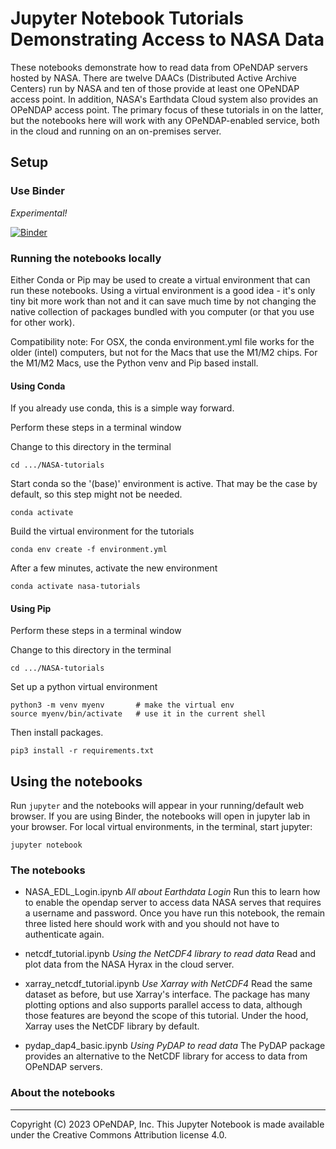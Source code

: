# Jupyter Notebook Tutorials Demonstrating Access to NASA Data

These notebooks demonstrate how to read data from OPeNDAP servers
hosted by NASA. There are twelve DAACs (Distributed Active Archive
Centers) run by NASA and ten of those provide at least one OPeNDAP
access point. In addition, NASA's Earthdata Cloud system also provides
an OPeNDAP access point. The primary focus of these tutorials in on
the latter, but the notebooks here will work with any OPeNDAP-enabled
service, both in the cloud and running on an on-premises server.

## Setup

### Use Binder

_Experimental!_

[![Binder](https://mybinder.org/badge_logo.svg)](https://mybinder.org/v2/gh/OPENDAP/NASA-tutorials/HEAD)

### Running the notebooks locally

Either Conda or Pip may be used to create a virtual environment that
can run these notebooks. Using a virtual environment is a good idea -
it's only tiny bit more work than not and it can save much time by not
changing the native collection of packages bundled with you computer
(or that you use for other work).

Compatibility note: For OSX, the conda environment.yml file works for 
the older (intel) computers, but not for the Macs that use the M1/M2 chips.
For the M1/M2 Macs, use the Python venv and Pip based install.

#### Using Conda

If you already use conda, this is a simple way forward.

Perform these steps in a terminal window

Change to this directory in the terminal

	cd .../NASA-tutorials

Start conda so the '(base)' environment is active. That may be the
case by default, so this step might not be needed.

	conda activate

Build the virtual environment for the tutorials

	conda env create -f environment.yml

After a few minutes, activate the new environment

	conda activate nasa-tutorials

#### Using Pip

Perform these steps in a terminal window

Change to this directory in the terminal

	cd .../NASA-tutorials

Set up a python virtual environment

	python3 -m venv myenv		# make the virtual env
	source myenv/bin/activate	# use it in the current shell

Then install packages.

    pip3 install -r requirements.txt

## Using the notebooks

Run `jupyter` and the notebooks will appear in your running/default
web browser. If you are using Binder, the notebooks will open in jupyter lab
in your browser. For local virtual environments, in the terminal, start jupyter:

	jupyter notebook

### The notebooks

* NASA_EDL_Login.ipynb		_All about Earthdata Login_ Run this to learn how to enable
the opendap server to access data NASA serves that requires a username and password. Once
you have run this notebook, the remain three listed here should work with and you should
not have to authenticate again.

* netcdf_tutorial.ipynb		_Using the NetCDF4 library to read data_ Read and plot data
from the NASA Hyrax in the cloud server. 

* xarray_netcdf_tutorial.ipynb	_Use Xarray with NetCDF4_ Read the same dataset as before,
but use Xarray's interface. The package has many plotting options and also supports parallel
access to data, although those features are beyond the scope of this tutorial. Under the hood,
Xarray uses the NetCDF library by default.

* pydap_dap4_basic.ipynb	_Using PyDAP to read data_ The PyDAP package provides an 
alternative to the NetCDF library for access to data from OPeNDAP servers. 

### About the notebooks



----
Copyright (C) 2023 OPeNDAP, Inc. This Jupyter Notebook is made available under the Creative Commons Attribution license 4.0.
